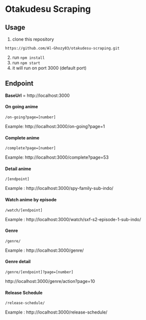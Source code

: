 # Otakudesu Scraping

## Usage

1. clone this repository

```
https://github.com/Al-Ghozy03/otakudesu-scraping.git
```

2. run `npm install`
3. run `npm start`
4. it will run on port 3000 (default port)

## Endpoint

**BaseUrl** = http://localhost:3000

#### On going anime

```
/on-going?page=[number]
```

Example: http://localhost:3000/on-going?page=1

#### Complete anime

```
/complete?page=[number]
```

Example: http://localhost:3000/complete?page=53

#### Detail anime

```
/[endpoint]
```

Example : http://localhost:3000/spy-family-sub-indo/

#### Watch anime by episode

```
/watch/[endpoint]
```

Example : http://localhost:3000/watch/sxf-s2-episode-1-sub-indo/

#### Genre

```
/genre/
```

Example : http://localhost:3000/genre/

#### Genre detail

```
/genre/[endpoint]?page=[number]
```

http://localhost:3000/genre/action?page=10

#### Release Schedule

```
/release-schedule/
```

Example : http://localhost:3000/release-schedule/
